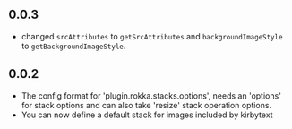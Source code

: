 ## 0.0.3

- changed `srcAttributes` to `getSrcAttributes`  and `backgroundImageStyle` to `getBackgroundImageStyle`.

## 0.0.2

- The config format for 'plugin.rokka.stacks.options', needs an 'options' for stack options and can also take 'resize'
  stack operation options.
- You can now define a default stack for images included by kirbytext